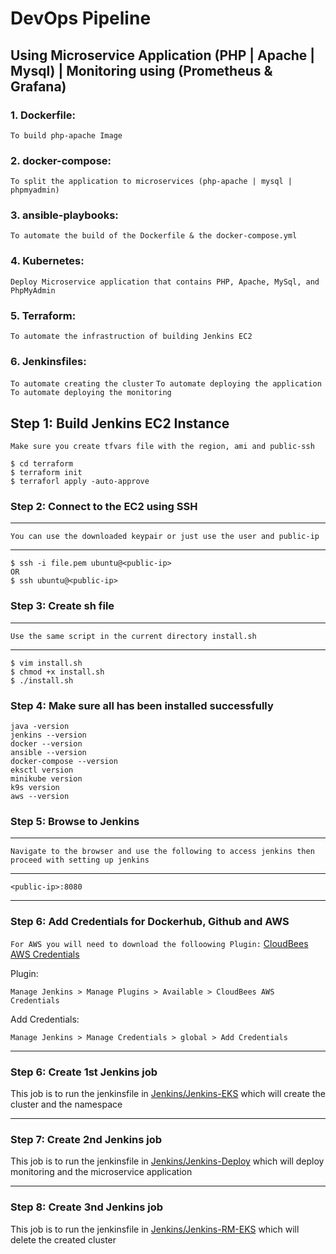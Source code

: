 # DevOps Pipeline

## Using Microservice Application (PHP | Apache | Mysql) | Monitoring using (Prometheus & Grafana)

### 1. Dockerfile:

`To build php-apache Image`

### 2. docker-compose:

`To split the application to microservices (php-apache | mysql | phpmyadmin)`

### 3. ansible-playbooks:

`To automate the build of the Dockerfile & the docker-compose.yml`

### 4. Kubernetes:

`Deploy Microservice application that contains PHP, Apache, MySql, and PhpMyAdmin`

### 5. Terraform:

`To automate the infrastruction of building Jenkins EC2`

### 6. Jenkinsfiles:

`To automate creating the cluster`
`To automate deploying the application`
`To automate deploying the monitoring`

## Step 1: Build Jenkins EC2 Instance

`Make sure you create tfvars file with the region, ami and public-ssh`

```
$ cd terraform
$ terraform init
$ terraforl apply -auto-approve
```

### Step 2: Connect to the EC2 using SSH

---

`You can use the downloaded keypair or just use the user and public-ip`

---

```
$ ssh -i file.pem ubuntu@<public-ip>
OR
$ ssh ubuntu@<public-ip>
```

### Step 3: Create sh file

---

`Use the same script in the current directory install.sh`

---

```
$ vim install.sh
$ chmod +x install.sh
$ ./install.sh
```

### Step 4: Make sure all has been installed successfully

```
java -version
jenkins --version
docker --version
ansible --version
docker-compose --version
eksctl version
minikube version
k9s version
aws --version
```

### Step 5: Browse to Jenkins

---

`Navigate to the browser and use the following to access jenkins then proceed with setting up jenkins`

---

```
<public-ip>:8080
```

---

### Step 6: Add Credentials for Dockerhub, Github and AWS

`For AWS you will need to download the folloowing Plugin:` [CloudBees AWS Credentials](https://plugins.jenkins.io/aws-credentials/)

Plugin:

```
Manage Jenkins > Manage Plugins > Available > CloudBees AWS Credentials
```

Add Credentials:

```
Manage Jenkins > Manage Credentials > global > Add Credentials
```

---

### Step 6: Create 1st Jenkins job

This job is to run the jenkinsfile in [Jenkins/Jenkins-EKS](https://github.com/johnbedeir/e-conomic/tree/dev/Jenkins/Jenkins-Deploy) which will create the cluster and the namespace

---

### Step 7: Create 2nd Jenkins job

This job is to run the jenkinsfile in [Jenkins/Jenkins-Deploy](https://github.com/johnbedeir/e-conomic/tree/dev/Jenkins/Jenkins-EKS) which will deploy monitoring and the microservice application

---

### Step 8: Create 3nd Jenkins job

This job is to run the jenkinsfile in [Jenkins/Jenkins-RM-EKS](https://github.com/johnbedeir/e-conomic/tree/dev/Jenkins/Jenkins-RM-EKS) which will delete the created cluster
